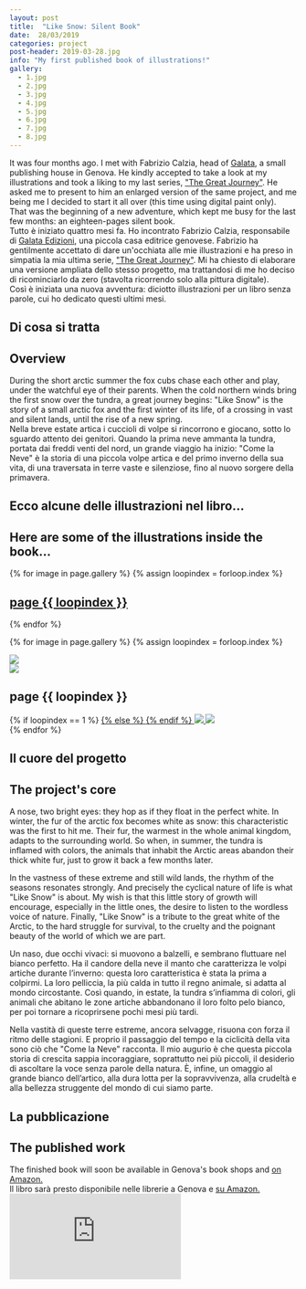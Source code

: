 ```yaml
---
layout: post
title:  "Like Snow: Silent Book"
date:  28/03/2019
categories: project
post-header: 2019-03-28.jpg
info: "My first published book of illustrations!"
gallery:
  - 1.jpg
  - 2.jpg
  - 3.jpg
  - 4.jpg
  - 5.jpg
  - 6.jpg
  - 7.jpg
  - 8.jpg
---
```


<section class="text-eng">
It was four months ago. I met with Fabrizio Calzia, head of <a href="http://www.galataedizioni.it/">Galata</a>, a small publishing house in Genova. He kindly accepted to take a look at my illustrations and took a liking to my last series, <a href="https://www.leonieaonzo.com/project/2018/10/06/the-great-journey-illustrations.html">"The Great Journey"</a>. He asked me to present to him an enlarged version of the same project, and me being me I decided to start it all over (this time using digital paint only). <br/>
That was the beginning of a new adventure, which kept me busy for the last few months: an eighteen-pages silent book.
</section>

<section class="text-ita">
Tutto è iniziato quattro mesi fa. Ho incontrato Fabrizio Calzia, responsabile di <a href="http://www.galataedizioni.it/"> Galata Edizioni</a>, una piccola casa editrice genovese. Fabrizio ha gentilmente accettato di dare un'occhiata alle mie illustrazioni e ha preso in simpatia la mia ultima serie, <a href="https://www.leonieaonzo.com/project/2018/10/06/the-great-journey-illustrations.html">"The Great Journey"</a>. Mi ha chiesto di elaborare una versione ampliata dello stesso progetto, ma trattandosi di me ho deciso di ricominciarlo da zero (stavolta ricorrendo solo alla pittura digitale). <br/>
Così è iniziata una nuova avventura: diciotto illustrazioni per un libro senza parole, cui ho dedicato questi ultimi mesi.
</section>

<h2 class="text-ita">Di cosa si tratta</h2>
<h2 class="text-eng">Overview</h2>

<section class="text-eng">
During the short arctic summer the fox cubs chase each other and play, under the watchful eye of their parents. When the cold northern winds bring the first snow over the tundra, a great journey begins: "Like Snow" is the story of a small arctic fox and the first winter of its life, of a crossing in vast and silent lands, until the rise of a new spring.
</section>

<section class="text-ita">
Nella breve estate artica i cuccioli di volpe si rincorrono e giocano, sotto lo sguardo attento dei genitori. Quando la prima neve ammanta la tundra, portata dai freddi venti del nord, un grande viaggio ha inizio: "Come la Neve" è la storia di una piccola volpe artica e del primo inverno della sua vita, di una traversata in terre vaste e silenziose, fino al nuovo sorgere della primavera.
</section>

<h2 class="text-ita">Ecco alcune delle illustrazioni nel libro...</h2>
<h2 class="text-eng">Here are some of the illustrations inside the book...</h2>

<div class="thumb-grid">
  {% for image in page.gallery %}
  {% assign loopindex = forloop.index %}
        <a href="#id{{ loopindex }}" class= "thumb-link">
          <div class="thumb" style="background-image: url('{{ site.baseurl }}/img/posts/2019-03-28/{{ image }}');">
            <div class="caption">
              <h2> page {{ loopindex }}</h2>
            </div>
          </div>
        </a>
  {% endfor %}
</div>

{% for image in page.gallery %}
{% assign loopindex = forloop.index %}
  <div id="id{{ loopindex }}" class="popup" >
    <a href="#" >
      <img src="{{ site.baseurl }}/img/closebtn.png" class="closebtn" />
    </a>
    <div class="gallery" >
      <img src="{{ site.baseurl }}/img/posts/2019-03-28/{{ image }}" class="image" />
    </div>
    <div class="image-info-post">
      <h2> page {{ loopindex }} </h2>
        {% if loopindex == 1 %}
          <a href="#" >
        {% else %}
          <a href="#id{{ loopindex | minus: 1 }}" >
        {% endif %}
        <img src="{{ site.baseurl }}/img/backbtn.png" class="backbtn" >
      </a>
      <a href="#id{{ loopindex | plus: 1 }}" >
        <img src="{{ site.baseurl }}/img/nextbtn.png" class="nextbtn" />
      </a>
    </div>
  </div>
{% endfor %}

<h2 class="text-ita">Il cuore del progetto</h2>
<h2 class="text-eng">The project's core</h2>

<section class="text-eng">
A nose, two bright eyes: they hop as if they float in the perfect white. In winter, the fur of the arctic fox becomes white as snow: this characteristic was the first to hit me. Their fur, the warmest in the whole animal kingdom, adapts to the surrounding world. So when, in summer, the tundra is inflamed with colors, the animals that inhabit the Arctic areas abandon their thick white fur, just to grow it back a few months later.


In the vastness of these extreme and still wild lands, the rhythm of the seasons resonates strongly. And precisely the cyclical nature of life is what "Like Snow" is about. My wish is that this little story of growth will encourage, especially in the little ones, the desire to listen to the wordless voice of nature. Finally, "Like Snow" is a tribute to the great white of the Arctic, to the hard struggle for survival, to the cruelty and the poignant beauty of the world of which we are part.
</section>

<section class="text-ita">
Un naso, due occhi vivaci: si muovono a balzelli, e sembrano fluttuare nel bianco perfetto. Ha il candore della neve il manto che caratterizza le volpi artiche durante l’inverno: questa loro caratteristica è stata la prima a colpirmi. La loro pelliccia, la più calda in tutto il regno animale, si adatta al mondo circostante. Così quando, in estate, la tundra s’infiamma di colori, gli animali che abitano le zone artiche abbandonano il loro folto pelo bianco, per poi tornare a ricoprirsene pochi mesi più tardi.


Nella vastità di queste terre estreme, ancora selvagge, risuona con forza il ritmo delle stagioni. E proprio il passaggio del tempo e la ciclicità della vita sono ciò che "Come la Neve" racconta. Il mio augurio è che questa piccola storia di crescita sappia incoraggiare, soprattutto nei più piccoli, il desiderio di ascoltare la voce senza parole della natura. È, infine, un omaggio al grande bianco dell’artico, alla dura lotta per la sopravvivenza, alla crudeltà e alla bellezza struggente del mondo di cui siamo parte.
</section>

<h2 class="text-ita">La pubblicazione</h2>
<h2 class="text-eng">The published work</h2>

<section class="text-eng">
The finished book will soon be available in Genova's book shops and <a href="https://www.amazon.it/dp/8895369211">on Amazon.</a>
</section>

<section class="text-ita">
Il libro sarà presto disponibile nelle librerie a Genova e <a href="https://www.amazon.it/dp/8895369211">su Amazon.</a>
</section>

<div class="video">
  <iframe src="https://www.youtube.com/embed/K9i3OG59Q-s" frameborder="0" allowfullscreen></iframe>
</div>
